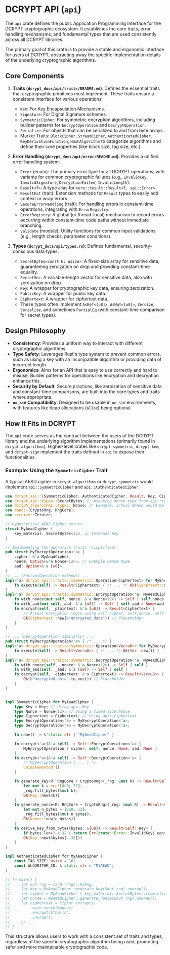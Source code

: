 # DCRYPT API (`api`)

The `api` crate defines the public Application Programming Interface for the DCRYPT cryptographic ecosystem. It establishes the core traits, error handling mechanisms, and fundamental types that are used consistently across all DCRYPT libraries.

The primary goal of this crate is to provide a stable and ergonomic interface for users of DCRYPT, abstracting away the specific implementation details of the underlying cryptographic algorithms.

## Core Components

1.  **Traits (`dcrypt_docs/api/traits/README.md`)**:
    Defines the essential traits that cryptographic primitives must implement. These traits ensure a consistent interface for various operations:
    *   `Kem`: For Key Encapsulation Mechanisms.
    *   `Signature`: For Digital Signature schemes.
    *   `SymmetricCipher`: For symmetric encryption algorithms, including builder patterns for `EncryptOperation` and `DecryptOperation`.
    *   `Serialize`: For objects that can be serialized to and from byte arrays.
    *   Marker Traits: `BlockCipher`, `StreamCipher`, `AuthenticatedCipher`, `KeyDerivationFunction`, `HashAlgorithm` to categorize algorithms and define their core properties (like block size, tag size, etc.).

2.  **Error Handling (`dcrypt_docs/api/error/README.md`)**:
    Provides a unified error handling system:
    *   `Error` (enum): The primary error type for all DCRYPT operations, with variants for common cryptographic failures (e.g., `InvalidKey`, `InvalidSignature`, `DecryptionFailed`, `InvalidLength`).
    *   `Result<T>`: A type alias for `core::result::Result<T, api::Error>`.
    *   `ResultExt` (trait): Extension methods for `Result` types to easily add context or wrap errors.
    *   `SecureErrorHandling` (trait): For handling errors in constant-time operations, integrating with `ErrorRegistry`.
    *   `ErrorRegistry`: A global (or thread-local) mechanism to record errors occurring within constant-time code paths without immediate branching.
    *   `validate` (module): Utility functions for common input validations (e.g., length checks, parameter conditions).

3.  **Types (`dcrypt_docs/api/types.rs`)**:
    Defines fundamental, security-conscious data types:
    *   `SecretBytes<const N: usize>`: A fixed-size array for sensitive data, guaranteeing zeroization on drop and providing constant-time equality.
    *   `SecretVec`: A variable-length vector for sensitive data, also with zeroization on drop.
    *   `Key`: A wrapper for cryptographic key data, ensuring zeroization.
    *   `PublicKey`: A wrapper for public key data.
    *   `Ciphertext`: A wrapper for ciphertext data.
    *   These types often implement `AsRef<[u8]>`, `AsMut<[u8]>`, `Zeroize`, `Serialize`, and sometimes `PartialEq` (with constant-time comparison for secret types).

## Design Philosophy

-   **Consistency**: Provides a uniform way to interact with different cryptographic algorithms.
-   **Type Safety**: Leverages Rust's type system to prevent common errors, such as using a key with an incompatible algorithm or providing data of incorrect length.
-   **Ergonomics**: Aims for an API that is easy to use correctly and hard to misuse. Builder patterns for operations like encryption and decryption enhance this.
-   **Security by Default**: Secure practices, like zeroization of sensitive data and constant-time comparisons, are built into the core types and traits where appropriate.
-   **`no_std` Compatibility**: Designed to be usable in `no_std` environments, with features like heap allocations (`alloc`) being optional.

## How It Fits in DCRYPT

The `api` crate serves as the contract between the users of the DCRYPT library and the underlying algorithm implementations (primarily found in `dcrypt-algorithms`). Higher-level crates like `dcrypt-symmetric`, `dcrypt-kem`, and `dcrypt-sign` implement the traits defined in `api` to expose their functionalities.

### Example: Using the `SymmetricCipher` Trait

A typical AEAD cipher in `dcrypt-algorithms` or `dcrypt-symmetric` would implement `api::SymmetricCipher` and `api::AuthenticatedCipher`.

```rust
use dcrypt_api::{SymmetricCipher, AuthenticatedCipher, Result, Key, Ciphertext};
use dcrypt_api::types::SecretBytes; // Assuming Nonce type from api::types or algorithms::types
use dcrypt_algorithms::types::Nonce; // Example, actual Nonce would be defined
use rand::{CryptoRng, RngCore};
use zeroize::Zeroize;

// Hypothetical AEAD Cipher struct
struct MyAeadCipher {
    key_material: SecretBytes<32>, // Internal key
}

// Implementing the operation traits (simplified)
pub struct MyEncryptOperation<'a> {
    cipher: &'a MyAeadCipher,
    nonce: Option<&'a Nonce<12>>, // Example nonce type
    aad: Option<&'a [u8]>,
}
// ... (EncryptOperation methods) ...
impl<'a> dcrypt_api::traits::symmetric::Operation<Ciphertext> for MyEncryptOperation<'a> {
    fn execute(self) -> Result<Ciphertext> { /* ... */ Ok(Ciphertext::new(&[])) }
}
impl<'a> dcrypt_api::traits::symmetric::EncryptOperation<'a, MyAeadCipher> for MyEncryptOperation<'a> {
    fn with_nonce(mut self, nonce: &'a Nonce<12>) -> Self { self.nonce = Some(nonce); self }
    fn with_aad(mut self, aad: &'a [u8]) -> Self { self.aad = Some(aad); self }
    fn encrypt(self, _plaintext: &'a [u8]) -> Result<Ciphertext> {
        // Actual encryption logic using self.cipher, self.nonce, self.aad, plaintext
        Ok(Ciphertext::new(b"encrypted_data")) // Placeholder
    }
}

// ... (DecryptOperation similarly) ...
pub struct MyDecryptOperation<'a> { /* ... */ }
impl<'a> dcrypt_api::traits::symmetric::Operation<Vec<u8>> for MyDecryptOperation<'a> {
    fn execute(self) -> Result<Vec<u8>> { /* ... */ Ok(Vec::new()) }
}
impl<'a> dcrypt_api::traits::symmetric::DecryptOperation<'a, MyAeadCipher> for MyDecryptOperation<'a> {
    fn with_nonce(self, _nonce: &'a Nonce<12>) -> Self { self }
    fn with_aad(self, _aad: &'a [u8]) -> Self { self }
    fn decrypt(self, _ciphertext: &'a Ciphertext) -> Result<Vec<u8>> {
        Ok(b"decrypted_data".to_vec()) // Placeholder
    }
}


impl SymmetricCipher for MyAeadCipher {
    type Key = Key; // Using api::Key
    type Nonce = Nonce<12>; // Using a fixed-size Nonce
    type Ciphertext = Ciphertext; // Using api::Ciphertext
    type EncryptOperation<'a> = MyEncryptOperation<'a>;
    type DecryptOperation<'a> = MyDecryptOperation<'a>;

    fn name() -> &'static str { "MyAeadCipher" }

    fn encrypt<'a>(&'a self) -> Self::EncryptOperation<'a> {
        MyEncryptOperation { cipher: self, nonce: None, aad: None }
    }
    fn decrypt<'a>(&'a self) -> Self::DecryptOperation<'a> {
        /* MyDecryptOperation { ... } */
        unimplemented!()
    }

    fn generate_key<R: RngCore + CryptoRng>(_rng: &mut R) -> Result<Self::Key> {
        let mut k = vec![0u8; 32];
        _rng.fill_bytes(&mut k);
        Ok(Key::new(&k))
    }
    fn generate_nonce<R: RngCore + CryptoRng>(_rng: &mut R) -> Result<Self::Nonce> {
        let mut n_bytes = [0u8; 12];
        _rng.fill_bytes(&mut n_bytes);
        Ok(Nonce::new(n_bytes))
    }
    fn derive_key_from_bytes(bytes: &[u8]) -> Result<Self::Key> {
        if bytes.len() < 32 { return Err(crate::Error::InvalidKey{ context: "Key too short", #[cfg(feature="std")] message: "".into()}); }
        Ok(Key::new(&bytes[..32]))
    }
}

impl AuthenticatedCipher for MyAeadCipher {
    const TAG_SIZE: usize = 16;
    const ALGORITHM_ID: &'static str = "MYAEAD";
}

// fn main() {
//     let mut rng = rand::rngs::OsRng;
//     let key = MyAeadCipher::generate_key(&mut rng).unwrap();
//     let cipher = MyAeadCipher { key_material: SecretBytes::from_slice(key.as_ref()).unwrap() };
//     let nonce = MyAeadCipher::generate_nonce(&mut rng).unwrap();
//     let ciphertext = cipher.encrypt()
//         .with_nonce(&nonce)
//         .encrypt(b"hello")
//         .unwrap();
//     // ...
// }
```

This structure allows users to work with a consistent set of traits and types, regardless of the specific cryptographic algorithm being used, promoting safer and more maintainable cryptographic code.